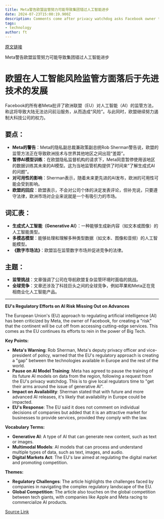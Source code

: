 ```yaml
---
title: Meta警告欧盟监管努力可能导致集团错过人工智能进步
date: 2024-07-23T15:00:19.900Z
description: Comments come after privacy watchdog asks Facebook owner to pause training of future AI models on region’s data
tags: 
- technology
author: ft
---
```


[原文链接](https://ft.com/content/3c9d4172-91c0-417a-b347-00b4a9aee892)

Meta警告欧盟监管努力可能导致集团错过人工智能进步

# 欧盟在人工智能风险监管方面落后于先进技术的发展

Facebook的所有者Meta批评了欧洲联盟（EU）对人工智能（AI）的监管方法，称这将导致大陆无法访问前沿服务，从而造成“风险”。与此同时，欧盟继续努力遏制大科技公司的权力。

## 要点：

* **Meta的警告**：Meta的隐私副总裁兼政策副总统Rob Sherman警告说，欧盟的监管方法正在导致欧洲技术与世界其他地区之间出现“差距”。
* **暂停AI模型训练**：在欧盟隐私监督机构的请求下，Meta同意暂停使用该地区的数据训练其未来的AI模型。这为当地监管机构提供了时间来“了解生成式AI的问题”。
* **对可用性的影响**：Sherman表示，随着未来更先进的AI发布，欧洲的可用性可能会受到影响。
* **欧盟的回应**：欧盟表示，不会对公司个体的决定发表评论，但补充说，只要遵守法律，欧洲市场对企业来说就是一个有吸引力的市场。

## 词汇表：

* **生成式人工智能（Generative AI）**：一种能够生成新内容（如文本或图像）的人工智能类型。
* **多模态模型**：能够处理和理解多种类型数据（如文本、图像和音频）的人工智能模型。
* **《数字市场法》**：欧盟旨在监管数字市场并促进竞争的法律。

## 主题：

* **监管挑战**：文章强调了公司在导航欧盟复杂监管环境时面临的挑战。
* **全球竞争**：文章还涉及了科技巨头之间的全球竞争，例如苹果和Meta正在竞相商业化人工智能产品。

---

**EU's Regulatory Efforts on AI Risk Missing Out on Advances**

The European Union's (EU) approach to regulating artificial intelligence (AI) has been criticized by Meta, the owner of Facebook, for creating a "risk" that the continent will be cut off from accessing cutting-edge services. This comes as the EU continues its efforts to rein in the power of Big Tech.

**Key Points:**

* **Meta's Warning**: Rob Sherman, Meta's deputy privacy officer and vice-president of policy, warned that the EU's regulatory approach is creating a "gap" between the technologies available in Europe and the rest of the world.
* **Pause on AI Model Training**: Meta has agreed to pause the training of its future AI models on data from the region, following a request from the EU's privacy watchdog. This is to give local regulators time to "get their arms around the issue of generative AI".
* **Impact on Availability**: Sherman stated that with future and more advanced AI releases, it's likely that availability in Europe could be impacted.
* **EU's Response**: The EU said it does not comment on individual decisions of companies but added that it is an attractive market for businesses to provide services, provided they comply with the law.

**Vocabulary Terms:**

* **Generative AI**: A type of AI that can generate new content, such as text or images.
* **Multimodal Models**: AI models that can process and understand multiple types of data, such as text, images, and audio.
* **Digital Markets Act**: The EU's law aimed at regulating the digital market and promoting competition.

**Themes:**

* **Regulatory Challenges**: The article highlights the challenges faced by companies in navigating the complex regulatory landscape of the EU.
* **Global Competition**: The article also touches on the global competition between tech giants, with companies like Apple and Meta racing to commercialize AI products.

[Source Link](https://ft.com/content/3c9d4172-91c0-417a-b347-00b4a9aee892)

